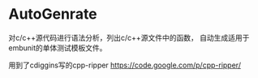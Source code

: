 # AutoGenrate
对c/c++源代码进行语法分析，列出c/c++源文件中的函数，
自动生成适用于embunit的单体测试模板文件。

用到了cdiggins写的cpp-ripper
https://code.google.com/p/cpp-ripper/

